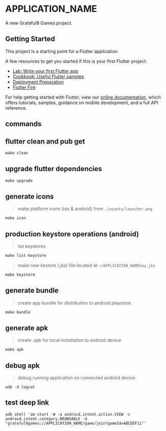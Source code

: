 # APPLICATION_NAME

A new Grateful8 Games project.

## Getting Started

This project is a starting point for a Flutter application.

A few resources to get you started if this is your first Flutter project:

- [Lab: Write your first Flutter app](https://flutter.dev/docs/get-started/codelab)
- [Cookbook: Useful Flutter samples](https://flutter.dev/docs/cookbook)
- [Deployment Preparation](https://flutter.dev/docs/deployment/obfuscate)
- [Flutter Fire](https://firebase.flutter.dev/docs/overview)

For help getting started with Flutter, view our
[online documentation](https://flutter.dev/docs), which offers tutorials,
samples, guidance on mobile development, and a full API reference.

## commands

## flutter clean and pub get

```js
make clean
```

## upgrade flutter dependencies

```js
make upgrade
```

## generate icons

> make platform icons (ios & android) from `./assets/launcher.png`

```js
make icon
```

## production keystore operations (android)

> list keystores

```js
make list-keystore
```

> make new kestore (.jks) file located at `~/APPLICATION_NAMEkey.jks`

```js
make keystore
```

## generate bundle

> create app bundle for distribution to android playstore

```js
make bundle
```

## generate apk

> create .apk for local installation to android device

```js
make apk
```

## debug apk

> debug running application on connected android device

```node
adb -d logcat
```

## test deep link

```node
adb shell 'am start -W -a android.intent.action.VIEW -c android.intent.category.BROWSABLE -d "grateful8games://APPLICATION_NAME/game/join?gameId=ABCDEF11"'
```